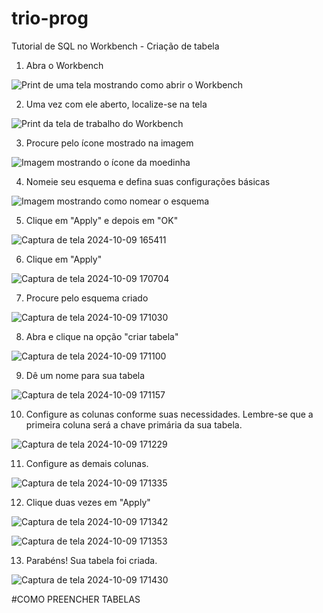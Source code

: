 # trio-prog

Tutorial de SQL no Workbench - Criação de tabela

1. Abra o Workbench
   
![Print de uma tela mostrando como abrir o Workbench](https://github.com/user-attachments/assets/6ef9a444-3edc-4981-9f2f-38d36a7ae815)

2. Uma vez com ele aberto, localize-se na tela

![Print da tela de trabalho do Workbench](https://github.com/user-attachments/assets/2c6566b5-a6f9-43dc-984c-fd26f5d2189b)

3. Procure pelo ícone mostrado na imagem

![Imagem mostrando o ícone da moedinha](https://github.com/user-attachments/assets/3c4d0ac9-f413-42c8-8974-8cc8f0101f26)

4. Nomeie seu esquema e defina suas configurações básicas

![Imagem mostrando como nomear o esquema](https://github.com/user-attachments/assets/b6936a72-418e-475b-840e-e46b23f062cd)

5. Clique em "Apply" e depois em "OK"

![Captura de tela 2024-10-09 165411](https://github.com/user-attachments/assets/9053200e-ec57-4ae6-ba9b-9c1c1cd56964)

6. Clique em "Apply"

![Captura de tela 2024-10-09 170704](https://github.com/user-attachments/assets/e65c3ec8-6e78-44b0-b11c-3fe271308f8c)

7. Procure pelo esquema criado

![Captura de tela 2024-10-09 171030](https://github.com/user-attachments/assets/1fedd914-a514-4318-9f0a-98aa170a58a9)

8. Abra e clique na opção "criar tabela"

![Captura de tela 2024-10-09 171100](https://github.com/user-attachments/assets/8475569d-e6e7-4aaf-a5b1-ec78b9c317d1)

9. Dê um nome para sua tabela

![Captura de tela 2024-10-09 171157](https://github.com/user-attachments/assets/991c7104-465a-4758-8f4a-5498b5b82ff6)

10. Configure as colunas conforme suas necessidades. Lembre-se que a primeira coluna será a chave primária da sua tabela.

![Captura de tela 2024-10-09 171229](https://github.com/user-attachments/assets/8b65ea50-1b28-42d7-aac1-d1b19583c7a6)

11. Configure as demais colunas.

![Captura de tela 2024-10-09 171335](https://github.com/user-attachments/assets/5b805bdb-82b4-48fc-b080-43b33e655f69)

12. Clique duas vezes em "Apply"

![Captura de tela 2024-10-09 171342](https://github.com/user-attachments/assets/7ceaf744-d026-4e2b-8c6e-acbd54a14a57)

![Captura de tela 2024-10-09 171353](https://github.com/user-attachments/assets/2e496850-8bfb-4ea9-8bde-68d2e409daf5)

13. Parabéns! Sua tabela foi criada.

![Captura de tela 2024-10-09 171430](https://github.com/user-attachments/assets/e043acca-28e2-4f48-b76f-0b32156d802b)

#COMO PREENCHER TABELAS
